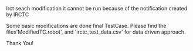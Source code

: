 Irct seach modification
it cannot be run because of the notification created by IRCTC

Some basic modifications are done final TestCase.
Please find the files'ModifiedTC.robot', and 'irctc_test_data.csv' for data driven approach.

Thank You!
